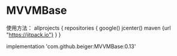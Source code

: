 # MVVMBase

使用方法：
allprojects {
repositories {
google()
jcenter()
maven {url "https://jitpack.io"}
}
}

implementation 'com.github.beiger:MVVMBase:0.13'
